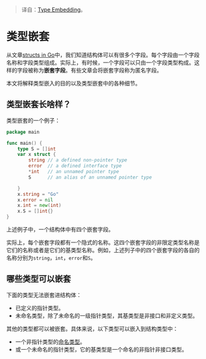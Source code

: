 > 译自：[Type Embedding](https://go101.org/article/type-embedding.html)。


# 类型嵌套

从文章[structs in Go](https://go101.org/article/struct.html)中，我们知道结构体可以有很多个字段。每个字段由一个字段名称和字段类型组成。实际上，有时候，一个字段可以只由一个字段类型构成。这样的字段被称为**嵌套字段**。有些文章会将嵌套字段称为匿名字段。

本文将解释类型嵌入的目的以及类型嵌套中的各种细节。

## 类型嵌套长啥样？

类型嵌套的一个例子：

```go
package main

func main() {
	type S = []int
	var x struct {
		string // a defined non-pointer type
		error  // a defined interface type
		*int   // an unnamed pointer type
		S      // an alias of an unnamed pointer type

	}
	x.string = "Go"
	x.error = nil
	x.int = new(int)
	x.S = []int{}
}
```

上述例子中，一个结构体中有四个嵌套字段。

实际上，每个嵌套字段都有一个隐式的名称。这四个嵌套字段的非限定类型名称是它们的名称或者是它们的基类型名称。例如，上述列子中的四个嵌套字段的各自的名称分别为`string`，`int`，`error`和`S`。

## 哪些类型可以嵌套

下面的类型无法嵌套进结构体：

- 已定义的指针类型。
- 未命名类型，除了未命名的一级指针类型，其基类型是非接口和非定义类型。

其他的类型都可以被嵌套。具体来说，以下类型可以嵌入到结构类型中：

- 一个非指针类型的[命名类型](https://go101.org/article/type-system-overview.html#named-type)。
- 或一个未命名的指针类型，它的基类型是一个命名的非指针非接口类型。
